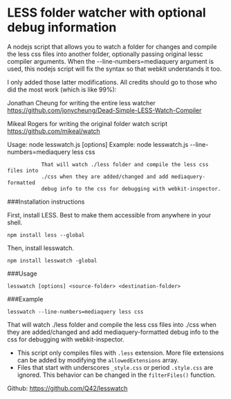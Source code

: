 LESS folder watcher with optional debug information
===================================================

A nodejs script that allows you to watch a folder for changes and compile the less css files into another folder, optionally passing original lessc compiler arguments. 
When the --line-numbers=mediaquery argument is used, this nodejs script will fix the syntax so that webkit understands it too.

I only added those latter modifications. All credits should go to those who did the most work (which is like 99%):

Jonathan Cheung for writing the entire less watcher
https://github.com/jonycheung/Dead-Simple-LESS-Watch-Compiler

Mikeal Rogers for writing the original folder watch script
https://github.com/mikeal/watch
       
Usage:     node lesswatch.js [options] <source-folder> <destination-folder>
Example:   node lesswatch.js --line-numbers=mediaquery less css
    
               That will watch ./less folder and compile the less css files into 
               ./css when they are added/changed and add mediaquery-formatted 
               debug info to the css for debugging with webkit-inspector.

###Installation instructions

First, install LESS. Best to make them accessible from anywhere in your shell.
```
npm install less --global
```
Then, install lesswatch.
```
npm install lesswatch -global
```

###Usage 
```
lesswatch [options] <source-folder> <destination-folder>
```
###Example 
```
lesswatch --line-numbers=mediaquery less css
```
That will watch ./less folder and compile the less css files into ./css when they are added/changed and add mediaquery-formatted debug info to the css for debugging with webkit-inspector.

* This script only compiles files with `.less` extension. More file extensions can be added by modifying the `allowedExtensions` array.
* Files that start with underscores `_style.css` or period `.style.css` are ignored. This behavior can be changed in the `filterFiles()` function.

Github: https://github.com/Q42/lesswatch